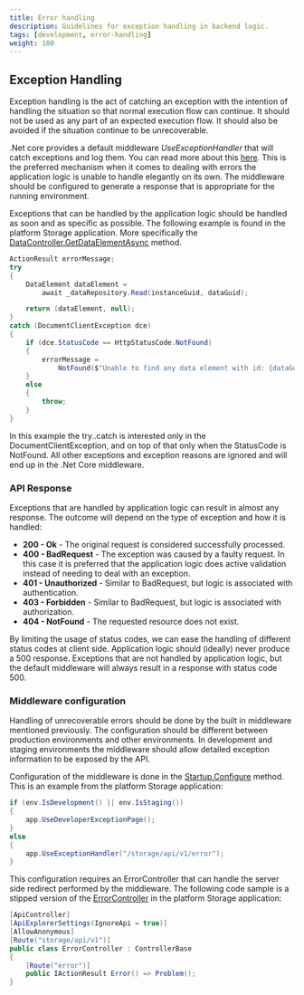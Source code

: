 ```yaml
---
title: Error handling
description: Guidelines for exception handling in backend logic.
tags: [development, error-handling]
weight: 100
---
```


## Exception Handling

Exception handling is the act of catching an exception with the intention of handling the situation so that normal execution flow can continue. It should not be used as any part of an expected execution flow. It should also be avoided if the situation continue to be unrecoverable.

.Net core provides a default middleware *UseExceptionHandler* that will catch exceptions and log them. You can read more about this [here](https://docs.microsoft.com/en-us/aspnet/core/fundamentals/error-handling?view=aspnetcore-3.1). This is the preferred mechanism when it comes to dealing with errors the application logic is unable to handle elegantly on its own. The middleware should be configured to generate a response that is appropriate for the running environment.

Exceptions that can be handled by the application logic should be handled as soon and as specific as possible. The following example is found in the platform Storage application. More specifically the [DataController.GetDataElementAsync](https://github.com/Altinn/altinn-studio/blob/0ff6a8d1dde279578fdab3b0a4403da001601a50/src/Altinn.Platform/Altinn.Platform.Storage/Storage/Controllers/DataController.cs#L494) method.

```cs
ActionResult errorMessage;
try
{
    DataElement dataElement = 
        await _dataRepository.Read(instanceGuid, dataGuid);

    return (dataElement, null);
}
catch (DocumentClientException dce)
{
    if (dce.StatusCode == HttpStatusCode.NotFound)
    {
        errorMessage = 
            NotFound($"Unable to find any data element with id: {dataGuid}.");
    }
    else
    {
        throw;
    }
}
```

In this example the try..catch is interested only in the DocumentClientException, and on top of that only when the StatusCode is NotFound. All other exceptions and exception reasons are ignored and will end up in the .Net Core middleware.

### API Response

Exceptions that are handled by application logic can result in almost any response. The outcome will depend on the type of exception and how it is handled:

- **200 - Ok** - The original request is considered successfully processed.
- **400 - BadRequest** - The exception was caused by a faulty request. In this case it is preferred that the application logic does active validation instead of needing to deal with an exception.
- **401 - Unauthorized** - Similar to BadRequest, but logic is associated with authentication.
- **403 - Forbidden** - Similar to BadRequest, but logic is associated with authorization.
- **404 - NotFound** - The requested resource does not exist.

By limiting the usage of status codes, we can ease the handling of different status codes at client side. Application logic should (ideally) never produce a 500 response. Exceptions that are not handled by application logic, but the default middleware will always result in a response with status code 500. 

### Middleware configuration

Handling of unrecoverable errors should be done by the built in middleware mentioned previously. The configuration should be different between production environments and other environments. In development and staging environments the middleware should allow detailed exception information to be exposed by the API. 

Configuration of the middleware is done in the [Startup.Configure](https://github.com/Altinn/altinn-studio/blob/0ff6a8d1dde279578fdab3b0a4403da001601a50/src/Altinn.Platform/Altinn.Platform.Storage/Storage/Startup.cs#L210) method. This is an example from the platform Storage application:

```cs
if (env.IsDevelopment() || env.IsStaging())
{
    app.UseDeveloperExceptionPage();
}
else
{
    app.UseExceptionHandler("/storage/api/v1/error");
}
```

This configuration requires an ErrorController that can handle the server side redirect performed by the middleware. The following code sample is a stipped version of the [ErrorController](https://github.com/Altinn/altinn-studio/blob/0ff6a8d1dde279578fdab3b0a4403da001601a50/src/Altinn.Platform/Altinn.Platform.Authentication/Authentication/Controllers/ErrorController.cs) in the platform Storage application:

```cs
[ApiController]
[ApiExplorerSettings(IgnoreApi = true)]
[AllowAnonymous]
[Route("storage/api/v1")]
public class ErrorController : ControllerBase
{
    [Route("error")]
    public IActionResult Error() => Problem();
}
```

